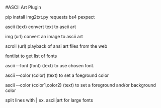 #ASCII Art Plugin

pip install img2txt.py requests bs4 pexpect

ascii (text) convert text to ascii art

img (url) convert an image to ascii art

scroll (url) playback of ansi art files from the web

fontlist to get list of fonts

ascii --font (font) (text) to use chosen font.

ascii --color (color) (text) to set a foeground color

ascii --color (color1,color2) (text) to set a foreground and/or background color

split lines with | ex. ascii|art for large fonts
